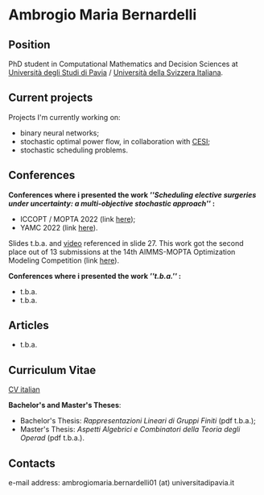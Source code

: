 # Ambrogio Maria Bernardelli



## Position

PhD student in Computational Mathematics and Decision Sciences at [Università degli Studi di Pavia](https://web.unipv.it/) / [Università della Svizzera Italiana](https://www.usi.ch/it).


## Current projects

Projects I'm currently working on:

* binary neural networks;
* stochastic optimal power flow, in collaboration with [CESI](https://www.cesi.it/);
* stochastic scheduling problems.


## Conferences

**Conferences where i presented the work *''Scheduling elective surgeries under uncertainty: a multi-objective stochastic approach''* :**

* ICCOPT / MOPTA 2022 (link [here](https://iccopt2022.lehigh.edu/));
* YAMC 2022 (link [here](http://www.yamc.it/)).

Slides t.b.a. and [video](https://raw.githubusercontent.com/AmbrogioMB/AmbrogioMB.github.io/main/demo_rec.mp4) referenced in slide 27. This work got the second place out of 13 submissions at the 14th AIMMS-MOPTA Optimization Modeling Competition (link [here](https://iccopt2022.lehigh.edu/competition-and-prizes/aimms-mopta-competition/)).

**Conferences where i presented the work *''t.b.a.''* :**

* t.b.a.
* t.b.a.


## Articles

* t.b.a.


## Curriculum Vitae

[CV italian](https://raw.githubusercontent.com/AmbrogioMB/AmbrogioMB.github.io/main/curriculum.pdf)

**Bachelor's and Master's Theses**:

* Bachelor's Thesis: *Rappresentazioni Lineari di Gruppi Finiti* (pdf t.b.a.);
* Master's Thesis: *Aspetti Algebrici e Combinatori della Teoria degli Operad* (pdf t.b.a.).


## Contacts

e-mail address: ambrogiomaria.bernardelli01 (at) universitadipavia.it
